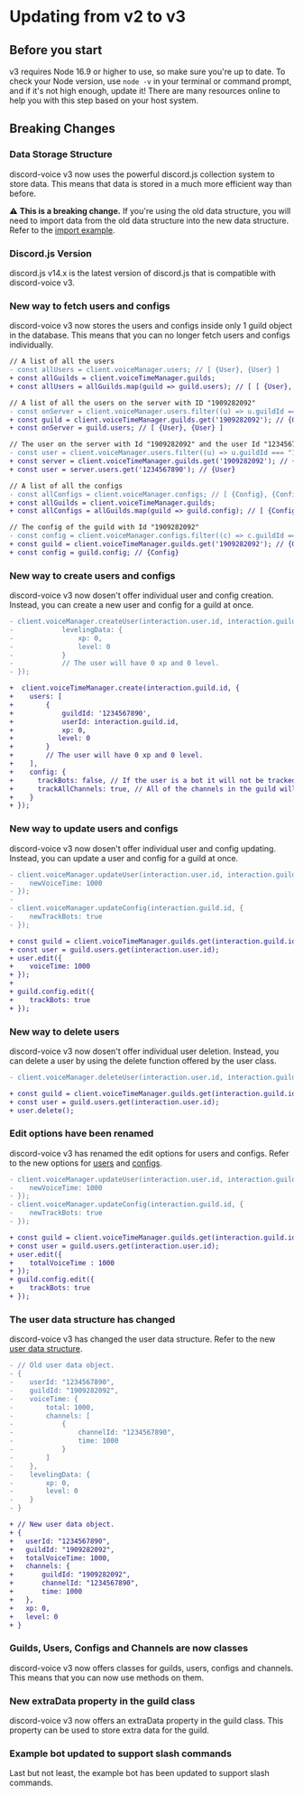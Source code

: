 # Updating from v2 to v3

## Before you start
v3 requires Node 16.9 or higher to use, so make sure you're up to date. To check your Node version, use `node -v` in your terminal or command prompt, and if it's not high enough, update it! There are many resources online to help you with this step based on your host system.

## Breaking Changes
### Data Storage Structure
discord-voice v3 now uses the powerful discord.js collection system to store data. This means that data is stored in a much more efficient way than before.

⚠️ **This is a breaking change.** If you're using the old data structure, you will need to import data from the old data structure into the new data structure. Refer to the [import example](https://github.com/discord-voice/discord-voice/blob/master/examples/import_data_from_v2.js).

### Discord.js Version
discord.js v14.x is the latest version of discord.js that is compatible with discord-voice v3.

### New way to fetch users and configs
discord-voice v3 now stores the users and configs inside only 1 guild object in the database. This means that you can no longer fetch users and configs individually.

```diff
// A list of all the users
- const allUsers = client.voiceManager.users; // [ {User}, {User} ]
+ const allGuilds = client.voiceTimeManager.guilds; 
+ const allUsers = allGuilds.map(guild => guild.users); // [ [ {User}, {User} ], [ {User}, {User} ] ]

// A list of all the users on the server with ID "1909282092"
- const onServer = client.voiceManager.users.filter((u) => u.guildId === "1909282092"); // [ {User}, {User} ]
+ const guild = client.voiceTimeManager.guilds.get('1909282092'); // {Guild}
+ const onServer = guild.users; // [ {User}, {User} ]

// The user on the server with Id "1909282092" and the user Id "1234567890"
- const user = client.voiceManager.users.filter((u) => u.guildId === "1909282092" && u.userId === "1234567890");
+ const server = client.voiceTimeManager.guilds.get('1909282092'); // {Guild}
+ const user = server.users.get('1234567890'); // {User}

// A list of all the configs
- const allConfigs = client.voiceManager.configs; // [ {Config}, {Config} ]
+ const allGuilds = client.voiceTimeManager.guilds;
+ const allConfigs = allGuilds.map(guild => guild.config); // [ {Config}, {Config} ]

// The config of the guild with Id "1909282092"
- const config = client.voiceManager.configs.filter((c) => c.guildId === "1909282092");
+ const guild = client.voiceTimeManager.guilds.get('1909282092'); // {Guild}
+ const config = guild.config; // {Config}
```

### New way to create users and configs
discord-voice v3 now dosen't offer individual user and config creation. Instead, you can create a new user and config for a guild at once.

```diff
- client.voiceManager.createUser(interaction.user.id, interaction.guild.id, {
-            levelingData: {
-                xp: 0,
-                level: 0
-            }
-            // The user will have 0 xp and 0 level.
- });

+  client.voiceTimeManager.create(interaction.guild.id, {
+    users: [
+        {   
+            guildId: '1234567890',
+            userId: interaction.guild.id,
+            xp: 0,
+           level: 0
+        }
+        // The user will have 0 xp and 0 level.
+    ],
+    config: {
+      trackBots: false, // If the user is a bot it will not be tracked.
+      trackAllChannels: true, // All of the channels in the guild will be tracked.
+    }
+ });
```

### New way to update users and configs
discord-voice v3 now dosen't offer individual user and config updating. Instead, you can update a user and config for a guild at once.

```diff
- client.voiceManager.updateUser(interaction.user.id, interaction.guild.id, {
-    newVoiceTime: 1000
- });
-
- client.voiceManager.updateConfig(interaction.guild.id, {
-    newTrackBots: true
- });

+ const guild = client.voiceTimeManager.guilds.get(interaction.guild.id);
+ const user = guild.users.get(interaction.user.id);
+ user.edit({
+    voiceTime: 1000
+ });
+
+ guild.config.edit({
+    trackBots: true
+ });
```

### New way to delete users
discord-voice v3 now dosen't offer individual user deletion. Instead, you can delete a user by using the delete function offered by the user class.

```diff
- client.voiceManager.deleteUser(interaction.user.id, interaction.guild.id);

+ const guild = client.voiceTimeManager.guilds.get(interaction.guild.id);
+ const user = guild.users.get(interaction.user.id);
+ user.delete();
```

### Edit options have been renamed
discord-voice v3 has renamed the edit options for users and configs.
Refer to the new options for [users](https://discord-voice.js.org/docs/main/master/typedef/UserEditOptions) and [configs](https://discord-voice.js.org/docs/main/master/typedef/ConfigEditOptions).

```diff
- client.voiceManager.updateUser(interaction.user.id, interaction.guild.id, {
-    newVoiceTime: 1000
- });
- client.voiceManager.updateConfig(interaction.guild.id, {
-    newTrackBots: true
- });

+ const guild = client.voiceTimeManager.guilds.get(interaction.guild.id);
+ const user = guild.users.get(interaction.user.id);
+ user.edit({
+    totalVoiceTime	: 1000
+ });
+ guild.config.edit({
+    trackBots: true
+ });
```

### The user data structure has changed
discord-voice v3 has changed the user data structure.
Refer to the new [user data structure](https://discord-voice.js.org/docs/main/master/typedef/UserData).

```diff
- // Old user data object.
- {
-    userId: "1234567890",
-    guildId: "1909282092",
-    voiceTime: {
-        total: 1000,
-        channels: [
-            {
-                channelId: "1234567890",
-                time: 1000
-            }
-        ]
-    },
-    levelingData: {
-        xp: 0,
-        level: 0
-    }
- }

+ // New user data object.
+ { 
+   userId: "1234567890",
+   guildId: "1909282092",
+   totalVoiceTime: 1000,
+   channels: {
+       guildId: "1909282092",
+       channelId: "1234567890",
+       time: 1000
+   },
+   xp: 0,
+   level: 0
+ }
```

### Guilds, Users, Configs and Channels are now classes
discord-voice v3 now offers classes for guilds, users, configs and channels. This means that you can now use methods on them.

### New extraData property in the guild class
discord-voice v3 now offers an extraData property in the guild class. This property can be used to store extra data for the guild.

### Example bot updated to support slash commands
Last but not least, the example bot has been updated to support slash commands.
